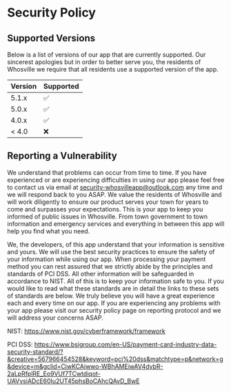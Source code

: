 # Security Policy

## Supported Versions

Below is a list of versions of our app that are currently
supported. Our sincerest apologies but in order to better
serve you, the residents of Whosville we require that all
residents use a supported version of the app.

| Version | Supported          |
| ------- | ------------------ |
| 5.1.x   | :white_check_mark: |
| 5.0.x   | :white_check_mark: |
| 4.0.x   | :white_check_mark: |
| < 4.0   | :x:                |

## Reporting a Vulnerability

We understand that problems can occur from time to time. 
If you have experienced or are experiencing difficulties
in using our app please feel free to contact us via email at security-whosvilleapp@outlook.com any time
and we will respond back to you ASAP. 
We value the residents of Whosville and will work diligently to ensure 
our product serves your town for years to come and surpasses your expectations.
This is your app to keep you informed of public issues in Whosville. 
From town government to town information and emergency services and everything in between this app will 
help you find what you need. 

We, the developers, of this app understand that your information is sensitive and yours. We will use the 
best security practices to ensure the safety of your information while using our app. When processing your payment method you can rest assured that we strictly
abide by the principles and standards of PCI DSS. All other information will be safeguarded in accordance 
to NIST. All of this is to keep your information safe to you. If you would like to read what these standards 
are in detail the links to these sets of standards are below. We truly believe you will have a great 
experience each and every time on our app. If you are experiencing any problems with your app please visit 
our security policy page on reporting protocol and we will address your concerns ASAP. 

NIST:
https://www.nist.gov/cyberframework/framework

PCI DSS:
https://www.bsigroup.com/en-US/payment-card-industry-data-security-standard/?&creative=567966454528&keyword=pci%20dss&matchtype=p&network=g&device=m&gclid=CjwKCAjwwo-WBhAMEiwAV4dybR-2aLpRfplRE_Eo9VUf7TCwtdiqot-UAVvsiADcE60Iu2UT45phsBoCAhcQAvD_BwE

